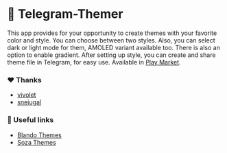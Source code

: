 # :art: Telegram-Themer
This app provides for your opportunity to create themes with your favorite color and style. You can choose between two styles. Also, you can select dark or light mode for them, AMOLED variant available too. There is also an option to enable gradient.
After setting up style, you can create and share theme file in Telegram, for easy use.
Available in [Play Market](https://play.google.com/store/apps/details?id=com.therxmv.telegramthemer).

### :heart: Thanks
- [vivolet](https://t.me/vivld)
- [snejugal](https://t.me/snejugal)

### :link: Useful links
- [Blando Themes](https://t.me/BlandoThemes)
- [Soza Themes](https://t.me/soza_themes)
